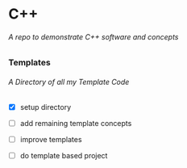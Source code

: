 # C++ <br/>

  

###### A repo to demonstrate C++ software and concepts

  

### Templates

###### A Directory of all my Template Code
 -  [x] setup directory 

-  [ ] add remaining template concepts

-  [ ] improve templates

-   [ ] do template based project

